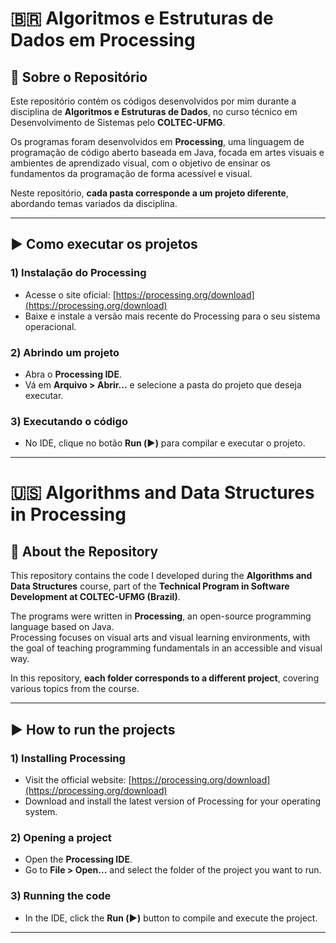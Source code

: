 # 🇧🇷 Algoritmos e Estruturas de Dados em Processing

## 📌 Sobre o Repositório

Este repositório contém os códigos desenvolvidos por mim durante a disciplina de **Algoritmos e Estruturas de Dados**, no curso técnico em Desenvolvimento de Sistemas pelo **COLTEC-UFMG**.

Os programas foram desenvolvidos em **Processing**, uma linguagem de programação de código aberto baseada em Java, focada em artes visuais e ambientes de aprendizado visual, com o objetivo de ensinar os fundamentos da programação de forma acessível e visual.

Neste repositório, **cada pasta corresponde a um projeto diferente**, abordando temas variados da disciplina.

---

## ▶️ Como executar os projetos

### 1) Instalação do Processing

- Acesse o site oficial: [https://processing.org/download](https://processing.org/download)
- Baixe e instale a versão mais recente do Processing para o seu sistema operacional.

### 2) Abrindo um projeto

- Abra o **Processing IDE**.
- Vá em **Arquivo > Abrir...** e selecione a pasta do projeto que deseja executar.

### 3) Executando o código

- No IDE, clique no botão **Run (▶️)** para compilar e executar o projeto.

---

# 🇺🇸 Algorithms and Data Structures in Processing

## 📌 About the Repository

This repository contains the code I developed during the **Algorithms and Data Structures** course, part of the **Technical Program in Software Development at COLTEC-UFMG (Brazil)**.

The programs were written in **Processing**, an open-source programming language based on Java.  
Processing focuses on visual arts and visual learning environments, with the goal of teaching programming fundamentals in an accessible and visual way.

In this repository, **each folder corresponds to a different project**, covering various topics from the course.

---

## ▶️ How to run the projects

### 1) Installing Processing

- Visit the official website: [https://processing.org/download](https://processing.org/download)
- Download and install the latest version of Processing for your operating system.

### 2) Opening a project

- Open the **Processing IDE**.
- Go to **File > Open...** and select the folder of the project you want to run.

### 3) Running the code

- In the IDE, click the **Run (▶️)** button to compile and execute the project.

---
